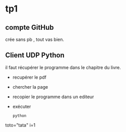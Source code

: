 # tp1

## compte GitHub

crée sans pb , tout vas bien.

## Client UDP Python

il faut récupérer le programme dans le chapitre du livre.

* recupérer le pdf
* chercher la page
* recopier le programme dans un editeur
* exécuter 

      python
toto="tata"
i=1



